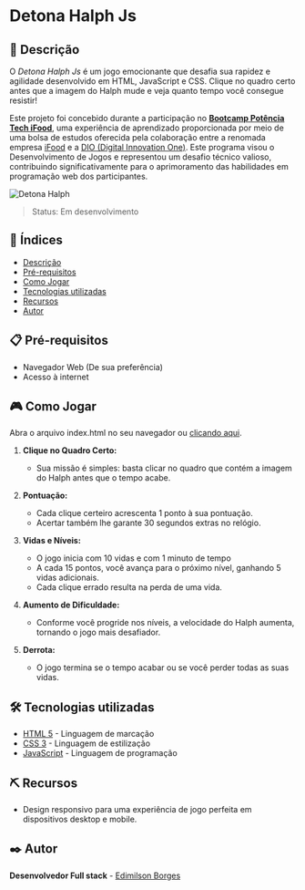 # Detona Halph Js

## 📖 Descrição
O *Detona Halph Js* é um jogo emocionante que desafia sua rapidez e agilidade desenvolvido em HTML, JavaScript e CSS. Clique no quadro certo antes que a imagem do Halph mude e veja quanto tempo você consegue resistir!

Este projeto foi concebido durante a participação no **<a href="https://www.dio.me/certificate/98723684/share" target="_blank">Bootcamp Potência Tech iFood</a>**, uma experiência de aprendizado proporcionada por meio de uma bolsa de estudos oferecida pela colaboração entre a renomada empresa <a href="https://www.ifood.com.br/" target="_blank">iFood</a> e a <a href="https://www.dio.me/" target="_blank">DIO (Digital Innovation One)</a>. Este programa visou o Desenvolvimento de Jogos e representou um desafio técnico valioso, contribuindo significativamente para o aprimoramento das habilidades em programação web dos participantes.

![Detona Halph](https://github.com/EdimilsonBorges/detona-ralph-js/assets/104403198/054c4a56-b611-42cd-8645-61934aa360e9)

> Status: Em desenvolvimento

## 📑 Índices
- [Descrição](#-descrição)
- [Pré-requisitos](#-pré-requisitos)
- [Como Jogar](#-como-jogar)
- [Tecnologias utilizadas](#️-tecnologias-utilizadas)
- [Recursos](#️-recursos)
- [Autor](#️-autor)

## 📋 Pré-requisitos
 - Navegador Web (De sua preferência)
 - Acesso à internet
## 🎮 Como Jogar
Abra o arquivo index.html no seu navegador ou [clicando aqui](https://edimilsonborges.github.io/detona-ralph-js/).  
1. **Clique no Quadro Certo:**
   - Sua missão é simples: basta clicar no quadro que contém a imagem do Halph antes que o tempo acabe.

2. **Pontuação:**
   - Cada clique certeiro acrescenta 1 ponto à sua pontuação.
   - Acertar também lhe garante 30 segundos extras no relógio.

3. **Vidas e Níveis:**
   - O jogo inicia com 10 vidas e com 1 minuto de tempo
   - A cada 15 pontos, você avança para o próximo nível, ganhando 5 vidas adicionais.
   - Cada clique errado resulta na perda de uma vida.

5. **Aumento de Dificuldade:**
   - Conforme você progride nos níveis, a velocidade do Halph aumenta, tornando o jogo mais desafiador.

6. **Derrota:**
   - O jogo termina se o tempo acabar ou se você perder todas as suas vidas.
  
## 🛠️ Tecnologias utilizadas
- [HTML 5](https://developer.mozilla.org/pt-BR/docs/Web/HTML) - Linguagem de marcação
- [CSS 3](https://developer.mozilla.org/pt-BR/docs/Web/CSS) - Linguagem de estilização
- [JavaScript](https://developer.mozilla.org/pt-BR/docs/Web/JavaScript) -  Linguagem de programação 
## ⛏️ Recursos
 - Design responsivo para uma experiência de jogo perfeita em dispositivos desktop e mobile.  
## ✒️ Autor
**Desenvolvedor Full stack** - [Edimilson Borges](https://github.com/EdimilsonBorges)
